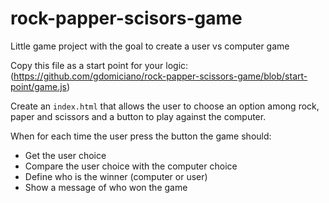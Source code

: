 # rock-papper-scisors-game
Little game project with the goal to create a user vs computer game

Copy this file as a start point for your logic: (https://github.com/gdomiciano/rock-papper-scissors-game/blob/start-point/game.js)

Create an `index.html` that allows the user to choose an option among rock, paper and scissors and a button to play against the computer.

When for each time the user press the button the game should:
* Get the user choice
* Compare the user choice with the computer choice
* Define who is the winner (computer or user)
* Show a message of who won the game
